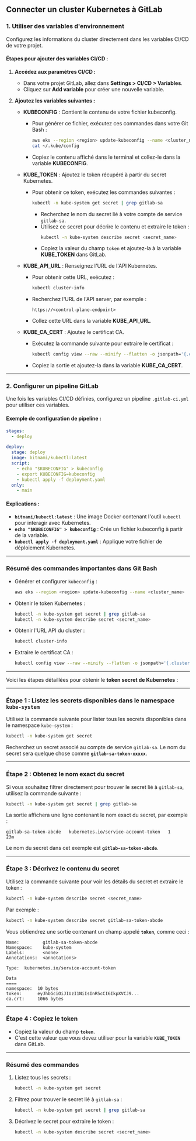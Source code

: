 ## **Connecter un cluster Kubernetes à GitLab**

### **1. Utiliser des variables d'environnement**

Configurez les informations du cluster directement dans les variables CI/CD de votre projet.

#### **Étapes pour ajouter des variables CI/CD :**
1. **Accédez aux paramètres CI/CD :**
   - Dans votre projet GitLab, allez dans **Settings > CI/CD > Variables**.
   - Cliquez sur **Add variable** pour créer une nouvelle variable.

2. **Ajoutez les variables suivantes :**

   - **KUBECONFIG** : Contient le contenu de votre fichier kubeconfig.
     - Pour générer ce fichier, exécutez ces commandes dans votre Git Bash :
       ```bash
       aws eks --region <region> update-kubeconfig --name <cluster_name>
       cat ~/.kube/config
       ```
     - Copiez le contenu affiché dans le terminal et collez-le dans la variable **KUBECONFIG**.

   - **KUBE_TOKEN** : Ajoutez le token récupéré à partir du secret Kubernetes.
     - Pour obtenir ce token, exécutez les commandes suivantes :
       ```bash
       kubectl -n kube-system get secret | grep gitlab-sa
       ```
       - Recherchez le nom du secret lié à votre compte de service `gitlab-sa`.
       - Utilisez ce secret pour décrire le contenu et extraire le token :
         ```bash
         kubectl -n kube-system describe secret <secret_name>
         ```
       - Copiez la valeur du champ `token` et ajoutez-la à la variable **KUBE_TOKEN** dans GitLab.

   - **KUBE_API_URL** : Renseignez l'URL de l'API Kubernetes.
     - Pour obtenir cette URL, exécutez :
       ```bash
       kubectl cluster-info
       ```
     - Recherchez l'URL de l'API server, par exemple :
       ```
       https://<control-plane-endpoint>
       ```
     - Collez cette URL dans la variable **KUBE_API_URL**.

   - **KUBE_CA_CERT** : Ajoutez le certificat CA.
     - Exécutez la commande suivante pour extraire le certificat :
       ```bash
       kubectl config view --raw --minify --flatten -o jsonpath='{.clusters[0].cluster.certificate-authority-data}' | base64 --decode
       ```
     - Copiez la sortie et ajoutez-la dans la variable **KUBE_CA_CERT**.

---

### **2. Configurer un pipeline GitLab**

Une fois les variables CI/CD définies, configurez un pipeline `.gitlab-ci.yml` pour utiliser ces variables.

#### **Exemple de configuration de pipeline :**

```yaml
stages:
  - deploy

deploy:
  stage: deploy
  image: bitnami/kubectl:latest
  script:
    - echo "$KUBECONFIG" > kubeconfig
    - export KUBECONFIG=kubeconfig
    - kubectl apply -f deployment.yaml
  only:
    - main
```

#### **Explications :**
- **`bitnami/kubectl:latest`** : Une image Docker contenant l'outil `kubectl` pour interagir avec Kubernetes.
- **`echo "$KUBECONFIG" > kubeconfig`** : Crée un fichier kubeconfig à partir de la variable.
- **`kubectl apply -f deployment.yaml`** : Applique votre fichier de déploiement Kubernetes.

---

### **Résumé des commandes importantes dans Git Bash**
- Générer et configurer `kubeconfig` :
  ```bash
  aws eks --region <region> update-kubeconfig --name <cluster_name>
  ```
- Obtenir le token Kubernetes :
  ```bash
  kubectl -n kube-system get secret | grep gitlab-sa
  kubectl -n kube-system describe secret <secret_name>
  ```
- Obtenir l'URL API du cluster :
  ```bash
  kubectl cluster-info
  ```
- Extraire le certificat CA :
  ```bash
  kubectl config view --raw --minify --flatten -o jsonpath='{.clusters[0].cluster.certificate-authority-data}' | base64 --decode
  ```

---


Voici les étapes détaillées pour obtenir le **token secret de Kubernetes** :

---

### **Étape 1 : Listez les secrets disponibles dans le namespace `kube-system`**
Utilisez la commande suivante pour lister tous les secrets disponibles dans le namespace `kube-system` :
```bash
kubectl -n kube-system get secret
```

Recherchez un secret associé au compte de service `gitlab-sa`. Le nom du secret sera quelque chose comme **`gitlab-sa-token-xxxxx`**.

---

### **Étape 2 : Obtenez le nom exact du secret**
Si vous souhaitez filtrer directement pour trouver le secret lié à `gitlab-sa`, utilisez la commande suivante :
```bash
kubectl -n kube-system get secret | grep gitlab-sa
```

La sortie affichera une ligne contenant le nom exact du secret, par exemple :
```
gitlab-sa-token-abcde   kubernetes.io/service-account-token   1      23m
```

Le nom du secret dans cet exemple est **`gitlab-sa-token-abcde`**.

---

### **Étape 3 : Décrivez le contenu du secret**
Utilisez la commande suivante pour voir les détails du secret et extraire le token :
```bash
kubectl -n kube-system describe secret <secret_name>
```

Par exemple :
```bash
kubectl -n kube-system describe secret gitlab-sa-token-abcde
```

Vous obtiendrez une sortie contenant un champ appelé **`token`**, comme ceci :
```
Name:         gitlab-sa-token-abcde
Namespace:    kube-system
Labels:       <none>
Annotations:  <annotations>

Type:  kubernetes.io/service-account-token

Data
====
namespace:  10 bytes
token:      eyJhbGciOiJIUzI1NiIsInR5cCI6IkpXVCJ9...
ca.crt:     1066 bytes
```

---

### **Étape 4 : Copiez le token**
- Copiez la valeur du champ **`token`**.
- C'est cette valeur que vous devez utiliser pour la variable **`KUBE_TOKEN`** dans GitLab.

---

### **Résumé des commandes**

1. Listez tous les secrets :
   ```bash
   kubectl -n kube-system get secret
   ```

2. Filtrez pour trouver le secret lié à `gitlab-sa` :
   ```bash
   kubectl -n kube-system get secret | grep gitlab-sa
   ```

3. Décrivez le secret pour extraire le token :
   ```bash
   kubectl -n kube-system describe secret <secret_name>
   ```


